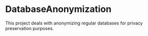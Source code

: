 # DatabaseAnonymization
This project deals with anonymizing regular databases for privacy preservation purposes.
